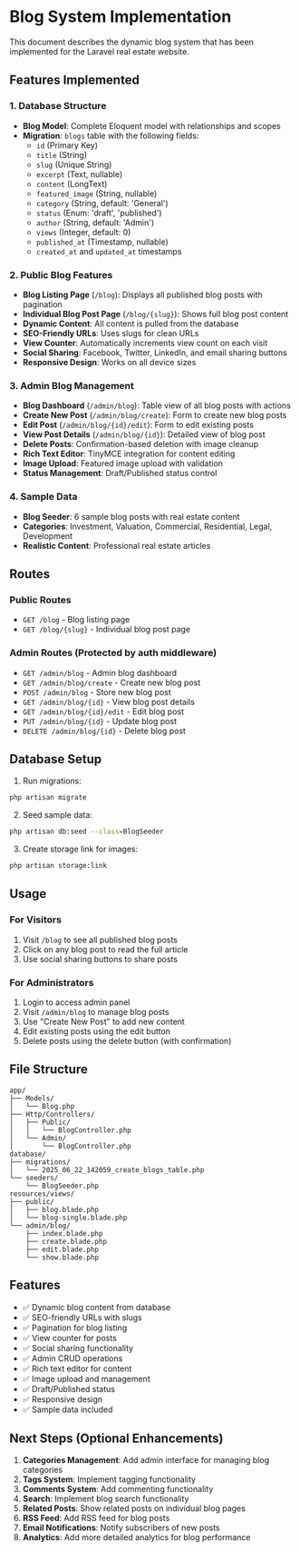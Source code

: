 # Blog System Implementation

This document describes the dynamic blog system that has been implemented for the Laravel real estate website.

## Features Implemented

### 1. Database Structure
- **Blog Model**: Complete Eloquent model with relationships and scopes
- **Migration**: `blogs` table with the following fields:
  - `id` (Primary Key)
  - `title` (String)
  - `slug` (Unique String)
  - `excerpt` (Text, nullable)
  - `content` (LongText)
  - `featured_image` (String, nullable)
  - `category` (String, default: 'General')
  - `status` (Enum: 'draft', 'published')
  - `author` (String, default: 'Admin')
  - `views` (Integer, default: 0)
  - `published_at` (Timestamp, nullable)
  - `created_at` and `updated_at` timestamps

### 2. Public Blog Features
- **Blog Listing Page** (`/blog`): Displays all published blog posts with pagination
- **Individual Blog Post Page** (`/blog/{slug}`): Shows full blog post content
- **Dynamic Content**: All content is pulled from the database
- **SEO-Friendly URLs**: Uses slugs for clean URLs
- **View Counter**: Automatically increments view count on each visit
- **Social Sharing**: Facebook, Twitter, LinkedIn, and email sharing buttons
- **Responsive Design**: Works on all device sizes

### 3. Admin Blog Management
- **Blog Dashboard** (`/admin/blog`): Table view of all blog posts with actions
- **Create New Post** (`/admin/blog/create`): Form to create new blog posts
- **Edit Post** (`/admin/blog/{id}/edit`): Form to edit existing posts
- **View Post Details** (`/admin/blog/{id}`): Detailed view of blog post
- **Delete Posts**: Confirmation-based deletion with image cleanup
- **Rich Text Editor**: TinyMCE integration for content editing
- **Image Upload**: Featured image upload with validation
- **Status Management**: Draft/Published status control

### 4. Sample Data
- **Blog Seeder**: 6 sample blog posts with real estate content
- **Categories**: Investment, Valuation, Commercial, Residential, Legal, Development
- **Realistic Content**: Professional real estate articles

## Routes

### Public Routes
- `GET /blog` - Blog listing page
- `GET /blog/{slug}` - Individual blog post page

### Admin Routes (Protected by auth middleware)
- `GET /admin/blog` - Admin blog dashboard
- `GET /admin/blog/create` - Create new blog post
- `POST /admin/blog` - Store new blog post
- `GET /admin/blog/{id}` - View blog post details
- `GET /admin/blog/{id}/edit` - Edit blog post
- `PUT /admin/blog/{id}` - Update blog post
- `DELETE /admin/blog/{id}` - Delete blog post

## Database Setup

1. Run migrations:
```bash
php artisan migrate
```

2. Seed sample data:
```bash
php artisan db:seed --class=BlogSeeder
```

3. Create storage link for images:
```bash
php artisan storage:link
```

## Usage

### For Visitors
1. Visit `/blog` to see all published blog posts
2. Click on any blog post to read the full article
3. Use social sharing buttons to share posts

### For Administrators
1. Login to access admin panel
2. Visit `/admin/blog` to manage blog posts
3. Use "Create New Post" to add new content
4. Edit existing posts using the edit button
5. Delete posts using the delete button (with confirmation)

## File Structure

```
app/
├── Models/
│   └── Blog.php
├── Http/Controllers/
│   ├── Public/
│   │   └── BlogController.php
│   └── Admin/
│       └── BlogController.php
database/
├── migrations/
│   └── 2025_06_22_142059_create_blogs_table.php
└── seeders/
    └── BlogSeeder.php
resources/views/
├── public/
│   ├── blog.blade.php
│   └── blog-single.blade.php
└── admin/blog/
    ├── index.blade.php
    ├── create.blade.php
    ├── edit.blade.php
    └── show.blade.php
```

## Features

- ✅ Dynamic blog content from database
- ✅ SEO-friendly URLs with slugs
- ✅ Pagination for blog listing
- ✅ View counter for posts
- ✅ Social sharing functionality
- ✅ Admin CRUD operations
- ✅ Rich text editor for content
- ✅ Image upload and management
- ✅ Draft/Published status
- ✅ Responsive design
- ✅ Sample data included

## Next Steps (Optional Enhancements)

1. **Categories Management**: Add admin interface for managing blog categories
2. **Tags System**: Implement tagging functionality
3. **Comments System**: Add commenting functionality
4. **Search**: Implement blog search functionality
5. **Related Posts**: Show related posts on individual blog pages
6. **RSS Feed**: Add RSS feed for blog posts
7. **Email Notifications**: Notify subscribers of new posts
8. **Analytics**: Add more detailed analytics for blog performance 